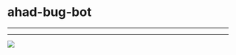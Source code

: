 # ahad-bug-bot

----

----


<a htef="https://bot-hosting.net/"> <img src="https://bot-hosting.net/assets/img/bothosting2.png"> </a>
